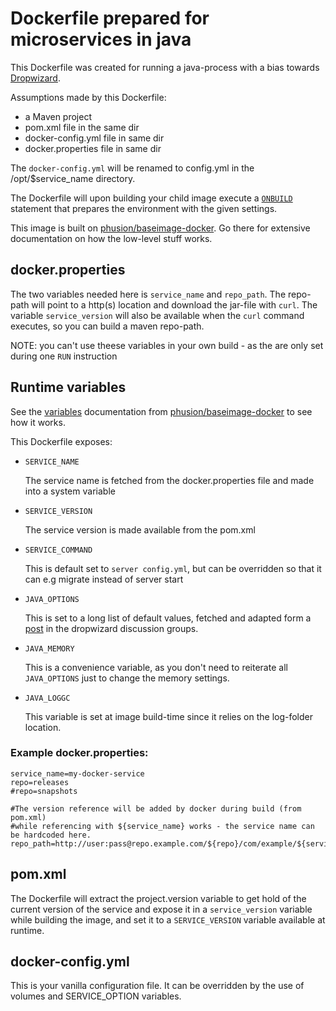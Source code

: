 # Dockerfile prepared for microservices in java

This Dockerfile was created for running a java-process with a bias towards [Dropwizard](http://dropwizard.io).

Assumptions made by this Dockerfile:
* a Maven project
* pom.xml file in the same dir
* docker-config.yml file in same dir
* docker.properties file in same dir

The ```docker-config.yml``` will be renamed to config.yml in the /opt/$service_name directory.

The Dockerfile will upon building your child image execute a [```ONBUILD```](https://docs.docker.com/reference/builder/#onbuild)
 statement that prepares the environment with the given settings.

This image is built on [phusion/baseimage-docker](https://github.com/phusion/baseimage-docker). Go there for extensive
documentation on how the low-level stuff works.

## docker.properties
The two variables needed here is ```service_name``` and ```repo_path```. The repo-path will point to a http(s) location
and download the jar-file with ```curl```. The variable ```service_version``` will also be available when the ```curl```
command executes, so you can build a maven repo-path.

NOTE: you can't use theese variables in your own build - as the are only set during one ```RUN``` instruction

##  Runtime variables
See the [variables](https://github.com/phusion/baseimage-docker#environment_variables) documentation from
[phusion/baseimage-docker](https://github.com/phusion/baseimage-docker) to see how it works.

This Dockerfile exposes:
* ```SERVICE_NAME```

  The service name is fetched from the docker.properties file and made into a system variable

* ```SERVICE_VERSION```

  The service version is made available from the pom.xml

* ```SERVICE_COMMAND```

  This is default set to ```server config.yml```, but can be overridden so that it can e.g migrate instead of server
  start

* ```JAVA_OPTIONS```

  This is set to a long list of default values, fetched and adapted form a
  [post](https://groups.google.com/d/msg/dropwizard-user/PPgqS2ZHeFg/OoSq0yWMBwAJ) in the dropwizard discussion groups.

* ```JAVA_MEMORY```

  This is a convenience variable, as you don't need to reiterate all ```JAVA_OPTIONS``` just to change the memory settings.

* ```JAVA_LOGGC```

  This variable is set at image build-time since it relies on the log-folder location.


### Example docker.properties:
```
service_name=my-docker-service
repo=releases
#repo=snapshots

#The version reference will be added by docker during build (from pom.xml)
#while referencing with ${service_name} works - the service name can be hardcoded here.
repo_path=http://user:pass@repo.example.com/${repo}/com/example/${service_name}/${version}/${service_name}-${version}.jar

```

## pom.xml
The Dockerfile will extract the project.version variable to get hold of the current version of the service and expose it
in a ```service_version``` variable while building the image, and set it to a ```SERVICE_VERSION``` variable available
at runtime.

## docker-config.yml

This is your vanilla configuration file. It can be overridden by the use of volumes and SERVICE_OPTION variables.

